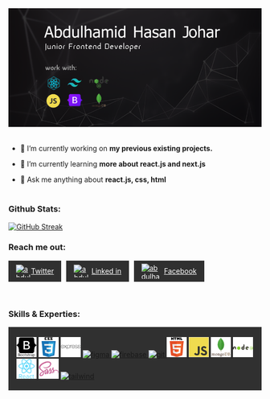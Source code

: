 <div>
    <img src="https://raw.githubusercontent.com/abdulhamid4663/abdulhamid4663/main/banner-image.png" />
</div>
<br />

- 🔭 I’m currently working on **my previous existing projects.**

- 🌱 I’m currently learning **more about react.js and next.js**

- 💬 Ask me anything about **react.js, css, html**
  <br />
  <br />

<h3>Github Stats:</h3>

<div align="left">
<a href="https://git.io/streak-stats"><img src="https://streak-stats.demolab.com?user=abdulhamid4663&theme=dark&hide_border=true" alt="GitHub Streak"/></a>
</div>

<h3 align="left">Reach me out:</h3>
<p align="left" style="display: flex;">
<a href="https://twitter.com/abdulhamid466" target="blank" style="background-color: #303030; display: flex; color: #ffffff; align-items: center; padding: 6px 15px; margin-right: 10px"><img align="center" src="https://raw.githubusercontent.com/rahuldkjain/github-profile-readme-generator/master/src/images/icons/Social/twitter.svg" alt="abdulhamid466" height="25" width="30" />Twitter</a>
<a href="https://linkedin.com/in/abdulhamidhasanjohar" target="blank" style="background-color: #303030; display: flex; gap: 5px; color: #ffffff; align-items: center; padding: 6px 15px; margin-right: 10px"><img align="center" src="https://raw.githubusercontent.com/rahuldkjain/github-profile-readme-generator/master/src/images/icons/Social/linked-in-alt.svg" alt="abdulhamidhasanjohar" height="25" width="30" />Linked in</a>
<a href="https://fb.com/abdulhamid hassan juhar" target="blank" style="background-color: #303030; display: flex; gap: 5px; color: #ffffff; align-items: center; padding: 6px 15px; margin-right: 10px"><img align="center" src="https://raw.githubusercontent.com/rahuldkjain/github-profile-readme-generator/master/src/images/icons/Social/facebook.svg" alt="abdulhamid hassan juhar" height="30" width="40" />Facebook</a>
</p>
<br />

<h3 align="left">Skills & Experties:</h3>
<p align="left" style="background-color: #303030; padding: 20px 16px"> <a href="https://getbootstrap.com" target="_blank" rel="noreferrer"> <img src="https://raw.githubusercontent.com/devicons/devicon/master/icons/bootstrap/bootstrap-plain-wordmark.svg" alt="bootstrap" width="40" height="40"/> </a> <a href="https://www.w3schools.com/css/" target="_blank" rel="noreferrer"> <img src="https://raw.githubusercontent.com/devicons/devicon/master/icons/css3/css3-original-wordmark.svg" alt="css3" width="40" height="40"/> </a> <a href="https://expressjs.com" target="_blank" rel="noreferrer"> <img src="https://raw.githubusercontent.com/devicons/devicon/master/icons/express/express-original-wordmark.svg" alt="express" width="40" height="40"/> </a> <a href="https://www.figma.com/" target="_blank" rel="noreferrer"> <img src="https://www.vectorlogo.zone/logos/figma/figma-icon.svg" alt="figma" width="40" height="40"/> </a> <a href="https://firebase.google.com/" target="_blank" rel="noreferrer"> <img src="https://www.vectorlogo.zone/logos/firebase/firebase-icon.svg" alt="firebase" width="40" height="40"/> </a> <a href="https://git-scm.com/" target="_blank" rel="noreferrer"> <img src="https://www.vectorlogo.zone/logos/git-scm/git-scm-icon.svg" alt="git" width="40" height="40"/> </a> <a href="https://www.w3.org/html/" target="_blank" rel="noreferrer"> <img src="https://raw.githubusercontent.com/devicons/devicon/master/icons/html5/html5-original-wordmark.svg" alt="html5" width="40" height="40"/> </a> <a href="https://developer.mozilla.org/en-US/docs/Web/JavaScript" target="_blank" rel="noreferrer"> <img src="https://raw.githubusercontent.com/devicons/devicon/master/icons/javascript/javascript-original.svg" alt="javascript" width="40" height="40"/> </a> <a href="https://www.mongodb.com/" target="_blank" rel="noreferrer"> <img src="https://raw.githubusercontent.com/devicons/devicon/master/icons/mongodb/mongodb-original-wordmark.svg" alt="mongodb" width="40" height="40"/> </a> <a href="https://nodejs.org" target="_blank" rel="noreferrer"> <img src="https://raw.githubusercontent.com/devicons/devicon/master/icons/nodejs/nodejs-original-wordmark.svg" alt="nodejs" width="40" height="40"/> </a> <a href="https://reactjs.org/" target="_blank" rel="noreferrer"> <img src="https://raw.githubusercontent.com/devicons/devicon/master/icons/react/react-original-wordmark.svg" alt="react" width="40" height="40"/> </a> <a href="https://sass-lang.com" target="_blank" rel="noreferrer"> <img src="https://raw.githubusercontent.com/devicons/devicon/master/icons/sass/sass-original.svg" alt="sass" width="40" height="40"/> </a> <a href="https://tailwindcss.com/" target="_blank" rel="noreferrer"> <img src="https://www.vectorlogo.zone/logos/tailwindcss/tailwindcss-icon.svg" alt="tailwind" width="40" height="40"/> </a> </p>
